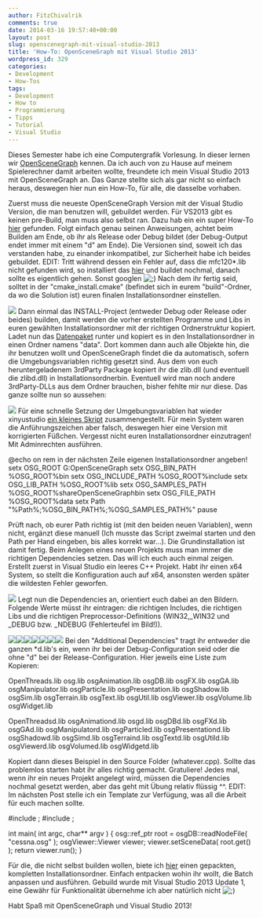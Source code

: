 ```yaml
---
author: FitzChivalrik
comments: true
date: 2014-03-16 19:57:40+00:00
layout: post
slug: openscenegraph-mit-visual-studio-2013
title: 'How-To: OpenSceneGraph mit Visual Studio 2013'
wordpress_id: 329
categories:
- Development
- How-Tos
tags:
- Development
- How to
- Programmierung
- Tipps
- Tutorial
- Visual Studio
---
```


Dieses Semester habe ich eine Computergrafik Vorlesung. In dieser lernen wir [OpenSceneGraph](http://www.openscenegraph.com/) kennen. Da ich auch von zu Hause auf meinem Spielerechner damit arbeiten wollte, freundete ich mein Visual Studio 2013 mit OpenSceneGraph an. Das Ganze stellte sich als gar nicht so einfach heraus, deswegen hier nun ein How-To, für alle, die dasselbe vorhaben.



Zuerst muss die neueste OpenSceneGraph Version mit der Visual Studio Version, die man benutzen will, gebuildet werden. Für VS2013 gibt es keinen pre-Build, man muss also selbst ran. Dazu hab ein ein super How-To [hier](http://xinyustudio.wordpress.com/2014/02/25/building-openscenegraph-with-visual-studio-2013-2/#more-2905) gefunden. Folgt einfach genau seinen Anweisungen, achtet beim Builden am Ende, ob ihr als Release oder Debug bildet (der Debug-Output endet immer mit einem "d" am Ende). Die Versionen sind, soweit ich das verstanden habe, zu einander inkompatibel, zur Sicherheit habe ich beides gebuildet. EDIT: Tritt während dessen ein Fehler auf, dass die mfc120*.lib nicht gefunden wird, so installiert das [hier](http://www.microsoft.com/en-us/download/details.aspx?id=40770) und buildet nochmal, danach sollte es eigentlich gehen. Sonst googlen ![;)](http://www.pgunited.de/wp-includes/images/smilies/icon_wink.gif)
Nach dem ihr fertig seid, solltet in der "cmake_install.cmake" (befindet sich in eurem "build"-Ordner, da wo die Solution ist) euren finalen Installationsordner einstellen.

[![](http://www.pgunited.de/wp-content/uploads/2014/03/cmake_install_folder.jpg)](http://www.pgunited.de/wp-content/uploads/2014/03/cmake_install_folder.jpg)
Dann einmal das INSTALL-Project (entweder Debug oder Release oder beides) builden, damit werden die vorher erstellten Programme und Libs in euren gewählten Installationsordner mit der richtigen Ordnerstruktur kopiert.
Ladet nun das [Datenpaket](http://www.openscenegraph.com/index.php/download-section/data) runter und kopiert es in den Installationsordner in einen Ordner namens "data". Dort kommen dann auch alle Objekte hin, die ihr benutzen wollt und OpenSceneGraph findet die da automatisch, sofern die Umgebungsvariablen richtig gesetzt sind.
Aus dem von euch heruntergeladenem 3rdParty Package kopiert ihr die zlib.dll (und eventuell die zlibd.dll) in Installationsordnerbin. Eventuell wird man noch andere 3rdParty-DLLs aus dem Ordner brauchen, bisher fehlte mir nur diese. Das ganze sollte nun so aussehen:

[![](http://www.pgunited.de/wp-content/uploads/2014/03/osg_folder_structure.jpg)](http://www.pgunited.de/wp-content/uploads/2014/03/osg_folder_structure.jpg)
Für eine schnelle Setzung der Umgebungsvariablen hat wieder xinyustudio [ein kleines Skript](http://xinyustudio.wordpress.com/2013/06/03/installing-openscenegraph-osg-on-windows/) zusammengestellt. Für mein System waren die Anführungszeichen aber falsch, deswegen hier eine Version mit korrigierten Füßchen. Vergesst nicht euren Installationsordner einzutragen! Mit Adminrechten ausführen.

@echo on
rem in der nächsten Zeile eigenen Installationsordner angeben!
setx OSG_ROOT G:OpenSceneGraph
setx OSG_BIN_PATH %OSG_ROOT%bin
setx OSG_INCLUDE_PATH %OSG_ROOT%include
setx OSG_LIB_PATH %OSG_ROOT%lib
setx OSG_SAMPLES_PATH %OSG_ROOT%shareOpenSceneGraphbin
setx OSG_FILE_PATH %OSG_ROOT%data
setx Path "%Path%;%OSG_BIN_PATH%;%OSG_SAMPLES_PATH%"
pause

Prüft nach, ob eurer Path richtig ist (mit den beiden neuen Variablen), wenn nicht, ergänzt diese manuell (Ich musste das Script zweimal starten und den Path per Hand eingeben, bis alles korrekt war…).
Die Grundinstallation ist damit fertig.
Beim Anlegen eines neuen Projekts muss man immer die richtigen Dependencies setzen. Das will ich euch auch einmal zeigen.
Erstellt zuerst in Visual Studio ein leeres C++ Projekt.
Habt ihr einen x64 System, so stellt die Konfiguration auch auf x64, ansonsten werden später die wildesten Fehler geworfen.

[![](http://www.pgunited.de/wp-content/uploads/2014/03/VS_x64.jpg)](http://www.pgunited.de/wp-content/uploads/2014/03/VS_x64.jpg)
Legt nun die Dependencies an, orientiert euch dabei an den Bildern. Folgende Werte müsst ihr eintragen: die richtigen Includes, die richtigen Libs und die richtigen Preprocessor-Definitions (WIN32,_WIN32 und _DEBUG bzw. _NDEBUG (Fehlerteufel im Bild!)). 

[![](http://www.pgunited.de/wp-content/uploads/2014/03/VS_Properties_where.jpg)](http://www.pgunited.de/wp-content/uploads/2014/03/VS_Properties_where.jpg)[![](http://www.pgunited.de/wp-content/uploads/2014/03/VS_Properties_preprocessor_release.jpg)](http://www.pgunited.de/wp-content/uploads/2014/03/VS_Properties_preprocessor_release.jpg)[![](http://www.pgunited.de/wp-content/uploads/2014/03/VS_Properties_include.jpg)](http://www.pgunited.de/wp-content/uploads/2014/03/VS_Properties_include.jpg)[![](http://www.pgunited.de/wp-content/uploads/2014/03/VS_Properties_additional_libs_d.jpg)](http://www.pgunited.de/wp-content/uploads/2014/03/VS_Properties_additional_libs_d.jpg)[![](http://www.pgunited.de/wp-content/uploads/2014/03/VS_Properties_preprocessor.jpg)](http://www.pgunited.de/wp-content/uploads/2014/03/VS_Properties_preprocessor.jpg)[![](http://www.pgunited.de/wp-content/uploads/2014/03/VS_Properties_libs.jpg)](http://www.pgunited.de/wp-content/uploads/2014/03/VS_Properties_libs.jpg)[![](http://www.pgunited.de/wp-content/uploads/2014/03/VS_Properties_additional_libs.jpg)](http://www.pgunited.de/wp-content/uploads/2014/03/VS_Properties_additional_libs.jpg)
Bei den "Additional Dependencies" tragt ihr entweder die ganzen *d.lib's ein, wenn ihr bei der Debug-Configuration seid oder die ohne "d" bei der Release-Configuration. Hier jeweils eine Liste zum Kopieren:

OpenThreads.lib
osg.lib
osgAnimation.lib
osgDB.lib
osgFX.lib
osgGA.lib
osgManipulator.lib
osgParticle.lib
osgPresentation.lib
osgShadow.lib
osgSim.lib
osgTerrain.lib
osgText.lib
osgUtil.lib
osgViewer.lib
osgVolume.lib
osgWidget.lib

OpenThreadsd.lib
osgAnimationd.lib
osgd.lib
osgDBd.lib
osgFXd.lib
osgGAd.lib
osgManipulatord.lib
osgParticled.lib
osgPresentationd.lib
osgShadowd.lib
osgSimd.lib
osgTerraind.lib
osgTextd.lib
osgUtild.lib
osgViewerd.lib
osgVolumed.lib
osgWidgetd.lib

Kopiert dann dieses Beispiel in den Source Folder (whatever.cpp). Sollte das problemlos starten habt ihr alles richtig gemacht. Gratuliere! Jedes mal, wenn ihr ein neues Projekt angelegt wird, müssen die Dependencies nochmal gesetzt werden, aber das geht mit Übung relativ flüssig ^^. EDIT: Im nächsten Post stelle ich ein Template zur Verfügung, was all die Arbeit für euch machen sollte.

#include ;
#include ;

int main( int argc, char** argv )
{
osg::ref_ptr root = osgDB::readNodeFile( "cessna.osg" );
osgViewer::Viewer viewer;
viewer.setSceneData( root.get() );
return viewer.run();
}



Für die, die nicht selbst builden wollen, biete ich [hier](https://dl.dropboxusercontent.com/u/19662246/OpenSceneGraph.7z) einen gepackten, kompletten Installationsordner. Einfach entpacken wohin ihr wollt, die Batch anpassen und ausführen. Gebuild wurde mit Visual Studio 2013 Update 1, eine Gewähr für Funktionalität übernehme ich aber natürlich nicht ![;)](http://www.pgunited.de/wp-includes/images/smilies/icon_wink.gif)




Habt Spaß mit OpenSceneGraph und Visual Studio 2013!

